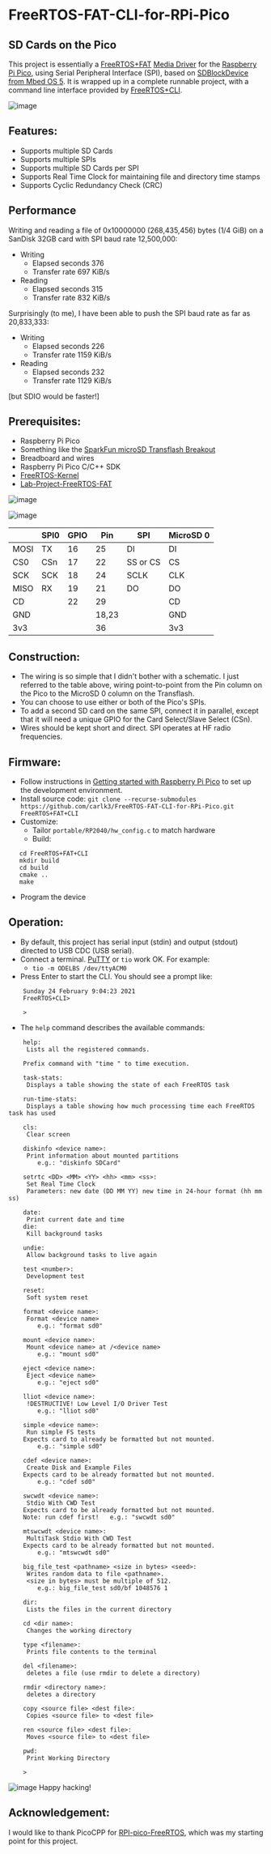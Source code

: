 # FreeRTOS-FAT-CLI-for-RPi-Pico

## SD Cards on the Pico

This project is essentially a [FreeRTOS+FAT](https://www.freertos.org/FreeRTOS-Plus/FreeRTOS_Plus_FAT/index.html)
[Media Driver](https://www.freertos.org/FreeRTOS-Plus/FreeRTOS_Plus_FAT/Creating_a_file_system_media_driver.html)
for the [Raspberry Pi Pico](https://www.raspberrypi.org/products/raspberry-pi-pico/),
using Serial Peripheral Interface (SPI),
based on [SDBlockDevice from Mbed OS 5](https://os.mbed.com/docs/mbed-os/v5.15/apis/sdblockdevice.html). 
It is wrapped up in a complete runnable project, with a command line interface provided by 
[FreeRTOS+CLI](https://www.freertos.org/FreeRTOS-Plus/FreeRTOS_Plus_CLI/FreeRTOS_Plus_Command_Line_Interface.html).

![image](https://github.com/carlk3/FreeRTOS-FAT-CLI-for-RPi-Pico/blob/master/images/IMG_1473.JPG "Prototype")

## Features:
* Supports multiple SD Cards
* Supports multiple SPIs
* Supports multiple SD Cards per SPI
* Supports Real Time Clock for maintaining file and directory time stamps
* Supports Cyclic Redundancy Check (CRC)

## Performance
Writing and reading a file of 0x10000000 (268,435,456) bytes (1/4 GiB) on a SanDisk 32GB card with SPI baud rate 12,500,000:
* Writing
  * Elapsed seconds 376
  * Transfer rate 697 KiB/s
* Reading
  * Elapsed seconds 315
  * Transfer rate 832 KiB/s

Surprisingly (to me), I have been able to push the SPI baud rate as far as 20,833,333:
* Writing
  * Elapsed seconds 226
  * Transfer rate 1159 KiB/s
* Reading
  * Elapsed seconds 232
  * Transfer rate 1129 KiB/s

 [but SDIO would be faster!]

## Prerequisites:
* Raspberry Pi Pico
* Something like the [SparkFun microSD Transflash Breakout](https://www.sparkfun.com/products/544)
* Breadboard and wires
* Raspberry Pi Pico C/C++ SDK
* [FreeRTOS-Kernel](https://github.com/FreeRTOS/FreeRTOS-Kernel)
* [Lab-Project-FreeRTOS-FAT](https://github.com/FreeRTOS/Lab-Project-FreeRTOS-FAT)

![image](https://github.com/carlk3/FreeRTOS-FAT-CLI-for-RPi-Pico/blob/master/images/IMG_1478.JPG "Prototype")

![image](https://www.raspberrypi.org/documentation/rp2040/getting-started/static/15243f1ffd3b8ee646a1708bf4c0e866/Pico-R3-Pinout.svg "Pinout")

|	    | SPI0 | GPIO | Pin   | SPI	     | MicroSD 0 |
| --- | ---- | ---- | ---   | -------- | --------- |
| MOSI|	TX	 | 16	  | 25	  | DI	     | DI        |
| CS0	| CSn	 | 17	  |	22	  |	SS or CS | CS        |
| SCK	| SCK	 | 18	  |	24	  | SCLK	   | CLK       |
| MISO| RX   | 19	  |	21	  | DO	     | DO        |
| CD	|      | 22	  | 29		|	         | CD 			 |
| GND	|      |      | 18,23	|	         | GND       |
| 3v3	|      |      | 36		|	         | 3v3       |


## Construction:
* The wiring is so simple that I didn't bother with a schematic. 
I just referred to the table above, wiring point-to-point from the Pin column on the Pico to the MicroSD 0 column on the Transflash.
* You can choose to use either or both of the Pico's SPIs.
* To add a second SD card on the same SPI, connect it in parallel, except that it will need a unique GPIO for the Card Select/Slave Select (CSn).
* Wires should be kept short and direct. SPI operates at HF radio frequencies.

## Firmware:
* Follow instructions in [Getting started with Raspberry Pi Pico](https://datasheets.raspberrypi.org/pico/getting-started-with-pico.pdf) to set up the development environment.
* Install source code:
  `git clone --recurse-submodules https://github.com/carlk3/FreeRTOS-FAT-CLI-for-RPi-Pico.git FreeRTOS+FAT+CLI`
* Customize:
  * Tailor `portable/RP2040/hw_config.c` to match hardware
  * Build:
```  
   cd FreeRTOS+FAT+CLI
   mkdir build
   cd build
   cmake ..
   make
```   
  * Program the device
  
## Operation:
* By default, this project has serial input (stdin) and output (stdout) directed to USB CDC (USB serial). 
* Connect a terminal. [PuTTY](https://www.putty.org/) or `tio` work OK. For example:
  * `tio -m ODELBS /dev/ttyACM0`
* Press Enter to start the CLI. You should see a prompt like:
```
    Sunday 24 February 9:04:23 2021 
    FreeRTOS+CLI> 
    
    > 
```    
* The `help` command describes the available commands:
```    
    help:
     Lists all the registered commands.
    
    Prefix command with "time " to time execution.
    
    task-stats:
     Displays a table showing the state of each FreeRTOS task
    
    run-time-stats:
     Displays a table showing how much processing time each FreeRTOS task has used
    
    cls:
     Clear screen
    
    diskinfo <device name>:
     Print information about mounted partitions
    	e.g.: "diskinfo SDCard"
    
    setrtc <DD> <MM> <YY> <hh> <mm> <ss>:
     Set Real Time Clock
     Parameters: new date (DD MM YY) new time in 24-hour format (hh mm ss)
    
    date:
     Print current date and time
    die:
     Kill background tasks
    
    undie:
     Allow background tasks to live again
    
    test <number>:
     Development test
    
    reset:
     Soft system reset
    
    format <device name>:
     Format <device name>
    	e.g.: "format sd0"
    
    mount <device name>:
     Mount <device name> at /<device name>
    	e.g.: "mount sd0"
    
    eject <device name>:
     Eject <device name>
    	e.g.: "eject sd0"
    
    lliot <device name>:
     !DESTRUCTIVE! Low Level I/O Driver Test
    	e.g.: "lliot sd0"
    
    simple <device name>:
     Run simple FS tests
    Expects card to already be formatted but not mounted.
    	e.g.: "simple sd0"
    
    cdef <device name>:
     Create Disk and Example Files
    Expects card to be already formatted but not mounted.
    	e.g.: "cdef sd0"
    
    swcwdt <device name>:
     Stdio With CWD Test
    Expects card to be already formatted but not mounted.
    Note: run cdef first!	e.g.: "swcwdt sd0"
    
    mtswcwdt <device name>:
     MultiTask Stdio With CWD Test
    Expects card to be already formatted but not mounted.
    	e.g.: "mtswcwdt sd0"
    
    big_file_test <pathname> <size in bytes> <seed>:
     Writes random data to file <pathname>.
     <size in bytes> must be multiple of 512.
    	e.g.: big_file_test sd0/bf 1048576 1
    
    dir:
     Lists the files in the current directory
    
    cd <dir name>:
     Changes the working directory
    
    type <filename>:
     Prints file contents to the terminal
    
    del <filename>:
     deletes a file (use rmdir to delete a directory)
    
    rmdir <directory name>:
     deletes a directory
    
    copy <source file> <dest file>:
     Copies <source file> to <dest file>
    
    ren <source file> <dest file>:
     Moves <source file> to <dest file>
    
    pwd:
     Print Working Directory
    
    > 
```
![image](https://github.com/carlk3/FreeRTOS-FAT-CLI-for-RPi-Pico/blob/master/images/IMG_1481.JPG "Prototype")
Happy hacking!

## Acknowledgement:
I would like to thank PicoCPP for [RPI-pico-FreeRTOS](https://github.com/PicoCPP/RPI-pico-FreeRTOS), which was my starting point for this project.
